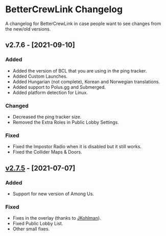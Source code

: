# BetterCrewLink Changelog

A changelog for BetterCrewLink in case people want to see changes from the new/old versions.

## v2.7.6 - [2021-09-10]

### Added

- Added the version of BCL that you are using in the ping tracker.
- Added Custom Launches.
- Added Hungarian (not complete), Korean and Norwegian translations.
- Added support to Polus.gg and Submerged.
- Added platform detection for Linux.

### Changed

- Decreased the ping tracker size.
- Removed the Extra Roles in Public Lobby Settings.

### Fixed

- Fixed the Impostor Radio when it is disabled but it still works.
- Fixed the Collider Maps & Doors.

## [v2.7.5](https://github.com/OhMyGuus/BetterCrewLink/releases/tag/v2.7.5) - [2021-07-07]

### Added

- Support for new version of Among Us.

### Fixed

- Fixes in the overlay (thanks to [JKohlman](https://github.com/JKohlman)).
- Fixed Public Lobby List.
- Other small fixes.
